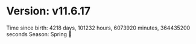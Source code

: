 # Version: v11.6.17
Time since birth: 4218 days, 101232 hours, 6073920 minutes, 364435200 seconds
Season: Spring 🌸
